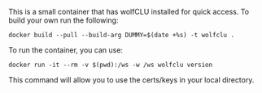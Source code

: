 This is a small container that has wolfCLU installed for quick access. To build your own run the following:
```
docker build --pull --build-arg DUMMY=$(date +%s) -t wolfclu .
```

To run the container, you can use:
```
docker run -it --rm -v $(pwd):/ws -w /ws wolfclu version
```
This command will allow you to use the certs/keys in your local directory.
